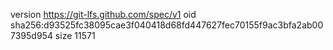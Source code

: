 version https://git-lfs.github.com/spec/v1
oid sha256:d93525fc38095cae3f040418d68fd447627fec70155f9ac3bfa2ab007395d954
size 11571

